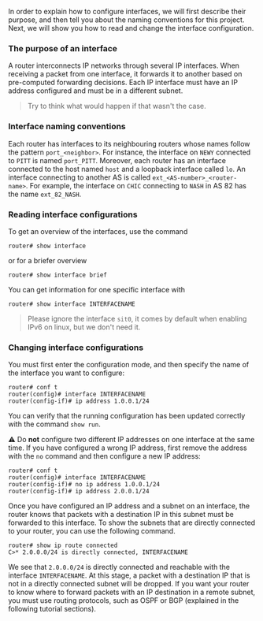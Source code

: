 
In order to explain how to configure interfaces, we will first describe 
their purpose, and then tell you about the naming conventions for this project.
Next, we will show you how to read and change the interface configuration.

### The purpose of an interface

A router interconnects IP networks through several IP interfaces. When
receiving a packet from one interface, it forwards it to another based on pre-computed forwarding decisions. Each IP interface must
have an IP address configured and must be in a different subnet.

> Try to think what would happen if that wasn't the case. 

### Interface naming conventions

Each router has interfaces to its neighbouring routers whose names
follow the pattern `port_<neighbor>`.
For instance, the interface on `NEWY` connected to `PITT` is named `port_PITT`. 
Moreover, each router has an interface connected to the host
named `host` and a loopback interface called `lo`. 
An interface connecting to another AS is called `ext_<AS-number>_<router-name>`. For example,
the interface on `CHIC` connecting to `NASH` in AS 82 has the name `ext_82_NASH`.

### Reading interface configurations

To get an overview of the interfaces, use the command

```
router# show interface
```

or for a briefer overview

```
router# show interface brief
```

You can get information for one specific interface with 

```
router# show interface INTERFACENAME
```

> Please ignore the interface `sit0`, it comes by default when enabling IPv6 on linux, but we don't need it.

### Changing interface configurations

You must first enter the configuration mode, and then specify the name of the
interface you want to configure:

```
router# conf t
router(config)# interface INTERFACENAME
router(config-if)# ip address 1.0.0.1/24
```

You can verify that the running configuration has been updated correctly with
the command `show run`.

:warning: Do **not** configure two different IP addresses
on one interface at the same time. If you have configured a wrong IP address,
first remove the address with the `no` command and then configure a new IP address:

```
router# conf t
router(config)# interface INTERFACENAME
router(config-if)# no ip address 1.0.0.1/24
router(config-if)# ip address 2.0.0.1/24
```

Once you have configured an IP address and a subnet on an interface, the router
knows that packets with a destination IP in this subnet must be forwarded to
this interface. To show the subnets that are directly connected to your router,
you can use the following command.

```
router# show ip route connected
C>* 2.0.0.0/24 is directly connected, INTERFACENAME
```

We see that `2.0.0.0/24` is directly connected and reachable with the interface
`INTERFACENAME`. At this stage, a packet with a destination IP that is not in
a directly connected subnet will be dropped. If you want your router to know
where to forward packets with an IP destination in a remote subnet, you must
use routing protocols, such as OSPF or BGP (explained in the following tutorial sections).